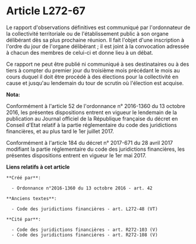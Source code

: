 # Article L272-67

Le rapport d'observations définitives  est communiqué par l'ordonnateur  de la collectivité territoriale ou de
l'établissement public à son organe délibérant dès sa plus prochaine réunion. Il fait l'objet d'une inscription à l'ordre du
jour de l'organe délibérant ; il est joint à la convocation adressée à chacun des membres de celui-ci et donne lieu à un
débat.

Ce rapport  ne peut être publié ni communiqué à ses destinataires ou à des tiers à compter du premier jour du troisième mois
précédant le mois au cours duquel il doit être procédé à des élections pour la collectivité en cause et jusqu'au lendemain du
tour de scrutin où l'élection est acquise.

**Nota:**

Conformément à l'article 52 de l'ordonnance n° 2016-1360 du 13 octobre 2016, les présentes dispositions entrent en vigueur le
lendemain de la publication au Journal officiel de la République française du décret en Conseil d'Etat relatif à la partie
réglementaire du code des juridictions financières, et au plus tard le 1er juillet 2017.

Conformément à l'article 184 du décret n° 2017-671 du 28 avril 2017 modifiant la partie réglementaire du code des
juridictions financières, les présentes dispositions entrent en vigueur le 1er mai 2017.

**Liens relatifs à cet article**

	**Créé par**:

	  - Ordonnance n°2016-1360 du 13 octobre 2016 - art. 42

	**Anciens textes**:

	  - Code des juridictions financières - art. L272-48 (VT)

	**Cité par**:

	  - Code des juridictions financières - art. R272-103 (V)
	  - Code des juridictions financières - art. R272-108 (V)

